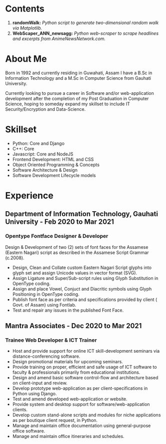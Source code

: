 <h1>Contents</h1>

1. **randomWalk:** *Python script to generate two-dimensional random walk via Matplotlib.*
2. **WebScaper_ANN_newsagg:** *Python web-scraper to scrape headlines and excerpts from AnimeNewsNetwork.com.*


<h1>About Me</h1>
<p>Born in 1992 and currently residing in Guwahati, Assam I have a B.Sc in Information Technology and a M.Sc in Computer Science from Gauhati University.

Currently looking to pursue a career in Software and/or web-application development after the completion of my Post Graduation in Computer Science, hoping to someday expand my skillset to include IT Security/Encryption and Data-Science.</p>

<h1>Skillset</h1>

 - Python:  Core and Django
 - C++: Core
 - Javascript:  Core and NodeJS
 - Frontend Development:  HTML and CSS
 - Object Oriented Programming & Concepts
 - Software Architecture & Design
 - Software Development Lifecycle models

<h1>Experience</h1>
  <h2>Department of Information Technology, Gauhati University - Feb 2020 to Mar 2021</h2>
  <h3>Opentype Fontface Designer & Developer</h3>
  Design & Development of two (2) sets of font faces for the Assamese (Eastern Nagari) script as described in the Assamese Script Grammar (c.2008).
  
   - Design, Clean and Collate custom Eastern Nagari Script glyphs into glyph set and assign Unicode values in vector format (SVG).
   - Assign Ligature and Super/Sub-script rules using Glyph Substitution in OpenType coding.
   - Assign and place Vowel, Conjuct and Diacritic symbols using Glyph Positioning in OpenType coding.
   - Publish font face as per criteria and specifications provided by client ( Govt. of Assam) using Fontlab.
   - Test and repair any issues in the published Font Face.

  <h2>Mantra Associates - Dec 2020 to Mar 2021</h2>
  <h3>Trainee Web Developer & ICT Trainer</h3>
  
   - Host and provide support for online ICT skill-development seminars via distance-conferencing software.
   - Design promotional materials for upcoming seminars.
   - Provide training on proper, efficient and safe usage of ICT software to faculty & professionals primarily from educational institutions.
   - Design and amend basic software control-flow and architecture based on client-input and review.
   - Develop prototype web-application as per client-specifications in Python using Django.
   - Test and amend developed web-application or website.
   - Provide system and desktop support for software/web-application clients.
   - Develop custom stand-alone scripts and modules for niche applications as per boutique client request, in Python.
   - Manage and maintain office documentation using general-purpose office software.
   - Manage and maintain office itineraries and schedules.
